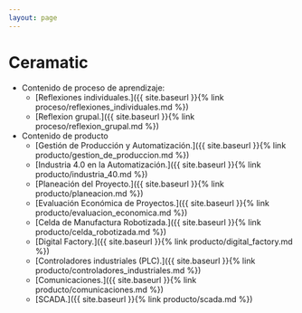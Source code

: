 ```yaml
---
layout: page
---
```


# Ceramatic

- Contenido de proceso de aprendizaje:
    - [Reflexiones individuales.]({{ site.baseurl }}{% link proceso/reflexiones_individuales.md %})
    - [Reflexion grupal.]({{ site.baseurl }}{% link proceso/reflexion_grupal.md %})
- Contenido de producto
    - [Gestión de Producción y Automatización.]({{ site.baseurl }}{% link producto/gestion_de_produccion.md %})
    - [Industria 4.0 en la Automatización.]({{ site.baseurl }}{% link producto/industria_40.md %})
    - [Planeación del Proyecto.]({{ site.baseurl }}{% link producto/planeacion.md %})
    - [Evaluación Económica de Proyectos.]({{ site.baseurl }}{% link producto/evaluacion_economica.md %})
    - [Celda de Manufactura Robotizada.]({{ site.baseurl }}{% link producto/celda_robotizada.md %})
    - [Digital Factory.]({{ site.baseurl }}{% link producto/digital_factory.md %})
    - [Controladores industriales (PLC).]({{ site.baseurl }}{% link producto/controladores_industriales.md %})
    - [Comunicaciones.]({{ site.baseurl }}{% link producto/comunicaciones.md %})
    - [SCADA.]({{ site.baseurl }}{% link producto/scada.md %})

